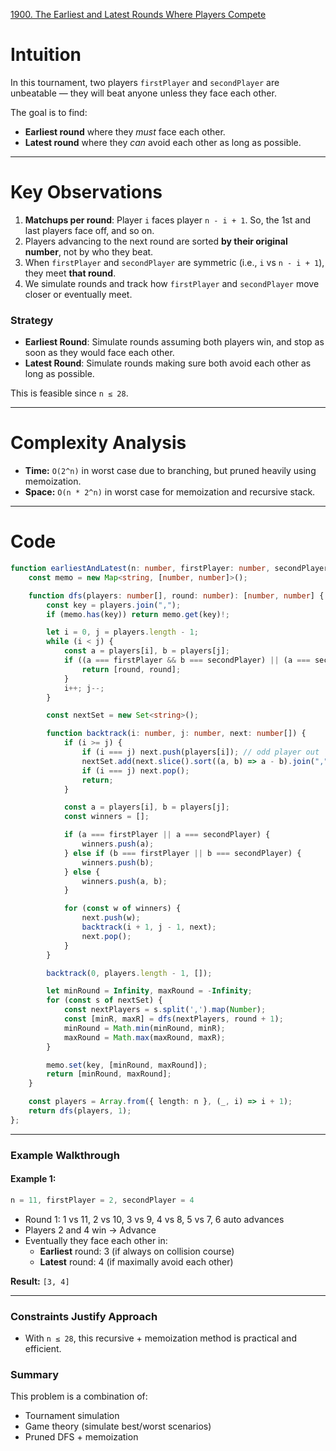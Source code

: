 [1900. The Earliest and Latest Rounds Where Players Compete](https://leetcode.com/problems/the-earliest-and-latest-rounds-where-players-compete/)

# Intuition

In this tournament, two players `firstPlayer` and `secondPlayer` are unbeatable — they will beat anyone unless they face each other. 

The goal is to find:
- **Earliest round** where they *must* face each other.
- **Latest round** where they *can* avoid each other as long as possible.

---

# Key Observations

1. **Matchups per round**: Player `i` faces player `n - i + 1`. So, the 1st and last players face off, and so on.
2. Players advancing to the next round are sorted **by their original number**, not by who they beat.
3. When `firstPlayer` and `secondPlayer` are symmetric (i.e., `i` vs `n - i + 1`), they meet **that round**.
4. We simulate rounds and track how `firstPlayer` and `secondPlayer` move closer or eventually meet.

### Strategy

- **Earliest Round**: Simulate rounds assuming both players win, and stop as soon as they would face each other.
- **Latest Round**: Simulate rounds making sure both avoid each other as long as possible.

This is feasible since `n ≤ 28`.

---

# Complexity Analysis

- **Time:** `O(2^n)` in worst case due to branching, but pruned heavily using memoization.
- **Space:** `O(n * 2^n)` in worst case for memoization and recursive stack.

---

# Code

```ts
function earliestAndLatest(n: number, firstPlayer: number, secondPlayer: number): number[] {
    const memo = new Map<string, [number, number]>();

    function dfs(players: number[], round: number): [number, number] {
        const key = players.join(",");
        if (memo.has(key)) return memo.get(key)!;

        let i = 0, j = players.length - 1;
        while (i < j) {
            const a = players[i], b = players[j];
            if ((a === firstPlayer && b === secondPlayer) || (a === secondPlayer && b === firstPlayer)) {
                return [round, round];
            }
            i++; j--;
        }

        const nextSet = new Set<string>();

        function backtrack(i: number, j: number, next: number[]) {
            if (i >= j) {
                if (i === j) next.push(players[i]); // odd player out
                nextSet.add(next.slice().sort((a, b) => a - b).join(","));
                if (i === j) next.pop();
                return;
            }

            const a = players[i], b = players[j];
            const winners = [];

            if (a === firstPlayer || a === secondPlayer) {
                winners.push(a);
            } else if (b === firstPlayer || b === secondPlayer) {
                winners.push(b);
            } else {
                winners.push(a, b);
            }

            for (const w of winners) {
                next.push(w);
                backtrack(i + 1, j - 1, next);
                next.pop();
            }
        }

        backtrack(0, players.length - 1, []);

        let minRound = Infinity, maxRound = -Infinity;
        for (const s of nextSet) {
            const nextPlayers = s.split(',').map(Number);
            const [minR, maxR] = dfs(nextPlayers, round + 1);
            minRound = Math.min(minRound, minR);
            maxRound = Math.max(maxRound, maxR);
        }

        memo.set(key, [minRound, maxRound]);
        return [minRound, maxRound];
    }

    const players = Array.from({ length: n }, (_, i) => i + 1);
    return dfs(players, 1);
};

```

---

### **Example Walkthrough**

#### Example 1:
```ts
n = 11, firstPlayer = 2, secondPlayer = 4
```
- Round 1: 1 vs 11, 2 vs 10, 3 vs 9, 4 vs 8, 5 vs 7, 6 auto advances
- Players 2 and 4 win → Advance
- Eventually they face each other in:
  - **Earliest** round: 3 (if always on collision course)
  - **Latest** round: 4 (if maximally avoid each other)

**Result:** `[3, 4]`

---

### Constraints Justify Approach

- With `n ≤ 28`, this recursive + memoization method is practical and efficient.

### **Summary**

This problem is a combination of:
- Tournament simulation
- Game theory (simulate best/worst scenarios)
- Pruned DFS + memoization